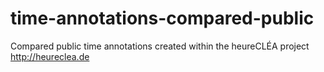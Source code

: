 # time-annotations-compared-public
Compared public time annotations created within the heureCLÉA project http://heureclea.de
